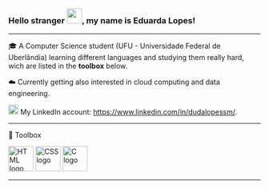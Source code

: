 ### Hello stranger <img src="https://raw.githubusercontent.com/MartinHeinz/MartinHeinz/master/wave.gif" width="30px">, my name is Eduarda Lopes!
---
:mortar_board: A Computer Science student (UFU - Universidade Federal de Uberlândia) learning different languages and studying them really hard, wich are listed in the **toolbox** below.

:cloud: Currently getting also interested in cloud computing and data engineering.

<img src="https://cdn.worldvectorlogo.com/logos/linkedin-icon-2.svg" alt="linkedin logo" width="20" height="20"> My LinkedIn account: https://www.linkedin.com/in/dudalopessm/.

---
🧰 Toolbox

<img src="https://cdn.worldvectorlogo.com/logos/html-1.svg"  alt="HTML logo" width="50" height="50">  <img src="https://cdn.worldvectorlogo.com/logos/css-3.svg"  alt="CSS logo" width="50" height="50"> <img src="https://cdn.worldvectorlogo.com/logos/c-1.svg"  alt="C logo" width="50" height="50">

---
